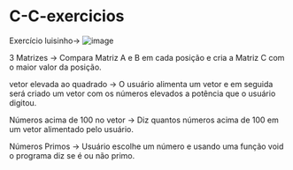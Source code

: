# C-C-exercicios

Exercício luisinho-> ![image](https://user-images.githubusercontent.com/101484912/189214926-6384f481-d869-47c3-ab40-6938e15ad037.png)

3 Matrizes -> Compara Matriz A e B em cada posição e cria a Matriz C com o maior valor da posição.

vetor elevada ao quadrado -> O usuário alimenta um vetor e em seguida será criado um vetor com os números elevados a potência que o usuário digitou.

Números acima de 100 no vetor -> Diz quantos números acima de 100 em um vetor alimentado pelo usuário.

Números Primos -> Usuário escolhe um número e usando uma função void o programa diz se é ou não primo.
